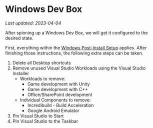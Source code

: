 # Windows Dev Box

*Last updated: 2023-04-04*

After spinning up a Windows Dev Box, we will get it configured to the desired state.

First, everything within the [Windows Post-Install Setup](windows-postinstall.md) applies. After finishing those instructions, the following extra steps can be taken.

1. Delete all Desktop shortcuts
1. Remove unused Visual Studio Workloads using the Visual Studio Installer
    - Workloads to remove:
        - Game development with Unity
        - Game development with C++
        - Office/SharePoint development
    - Individual Components to remove:
        - Incredibuild - Build Acceleration
        - Google Android Emulator
1. Pin Visual Studio to Start
1. Pin Visual Studio to the Taskbar
